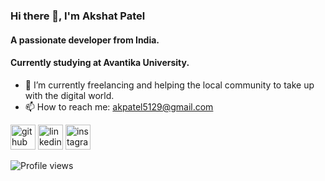 

### Hi there 👋, I'm Akshat Patel
#### A passionate developer from India.
#### Currently studying at Avantika University.

- 🌱 I’m currently freelancing and helping the local community to take up with the digital world.
- 📫 How to reach me: akpatel5129@gmail.com



[<img src='https://cdn.jsdelivr.net/npm/simple-icons@3.0.1/icons/github.svg' alt='github' height='40'>](https://github.com/Akshat5129)  [<img src='https://cdn.jsdelivr.net/npm/simple-icons@3.0.1/icons/linkedin.svg' alt='linkedin' height='40'>](https://www.linkedin.com/in/akshat-patel-41b05718b/)  [<img src='https://cdn.jsdelivr.net/npm/simple-icons@3.0.1/icons/instagram.svg' alt='instagram' height='40'>](https://www.instagram.com/akshat_chaudhary_11/)  

![Profile views](https://gpvc.arturio.dev/Akshat5129)  
